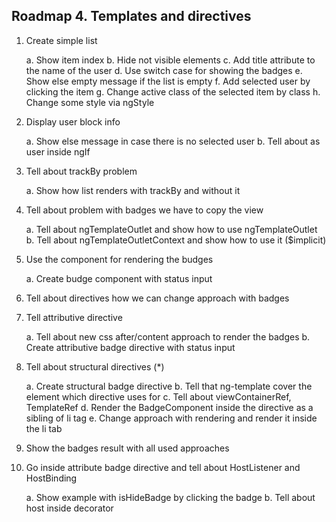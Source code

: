 ## Roadmap 4. Templates and directives

1.	Create simple list

    a.	Show item index 
    b.	Hide not visible elements
    c.	Add title attribute to the name of the user
    d.	Use switch case for showing the badges
    e.	Show else empty message if the list is empty
    f.	Add selected user by clicking the item
    g.	Change active class of the selected item by class
    h.	Change some style via ngStyle
2.	Display user block info

    a.	Show else message in case there is no selected user
    b.	Tell about as user inside ngIf
3.	Tell about trackBy problem

    a.	Show how list renders with trackBy and without it
4.	Tell about problem with badges we have to copy the view

    a.	Tell about ngTemplateOutlet and show how to use ngTemplateOutlet
    b.	Tell about ngTemplateOutletContext and show how to use it ($implicit)
5.	Use the component for rendering the budges

    a.	Create budge component with status input
6.	Tell about directives how we can change approach with badges
7.	Tell attributive directive

    a.	Tell about new css after/content approach to render the badges
    b.	Create attributive badge directive with status input
8.	Tell about structural directives (*)

    a.	Create structural badge directive
    b.	Tell that ng-template cover the element which directive uses for
    c.	Tell about viewContainerRef, TemplateRef
    d.	Render the BadgeComponent inside the directive as a sibling of li tag
    e.	Change approach with rendering and render it inside the li tab
9.	Show the badges result with all used approaches
10.	Go inside attribute badge directive and tell about HostListener and HostBinding
    
    a.	Show example with isHideBadge by clicking the badge
    b.	Tell about host inside decorator
